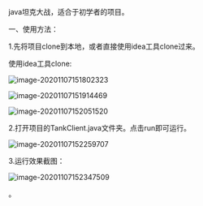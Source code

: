 java坦克大战，适合于初学者的项目。

一、使用方法：

1.先将项目clone到本地，或者直接使用idea工具clone过来。

使用idea工具clone:

![image-20201107151802323](C:\Users\Administrator\AppData\Roaming\Typora\typora-user-images\image-20201107151802323.png)

![image-20201107151914469](C:\Users\Administrator\AppData\Roaming\Typora\typora-user-images\image-20201107151914469.png)

![image-20201107152051520](C:\Users\Administrator\AppData\Roaming\Typora\typora-user-images\image-20201107152051520.png)

2.打开项目的TankClient.java文件夹。点击run即可运行。

![image-20201107152259707](C:\Users\Administrator\AppData\Roaming\Typora\typora-user-images\image-20201107152259707.png)

3.运行效果截图：

![image-20201107152347509](C:\Users\Administrator\AppData\Roaming\Typora\typora-user-images\image-20201107152347509.png)

。